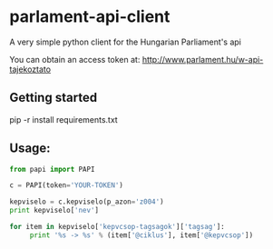# parlament-api-client
A very simple python client for the Hungarian Parliament's api

You can obtain an access token at: http://www.parlament.hu/w-api-tajekoztato

## Getting started
pip -r install requirements.txt

## Usage:
```python
from papi import PAPI

c = PAPI(token='YOUR-TOKEN')

kepviselo = c.kepviselo(p_azon='z004')
print kepviselo['nev']

for item in kepviselo['kepvcsop-tagsagok']['tagsag']:
     print '%s -> %s' % (item['@ciklus'], item['@kepvcsop'])
```
